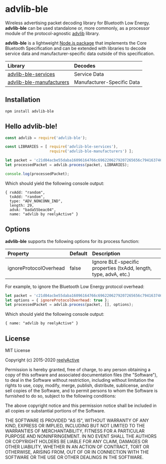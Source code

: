 advlib-ble
==========

Wireless advertising packet decoding library for Bluetooth Low Energy.  __advlib-ble__ can be used standalone or, more commonly, as a processor module of the protocol-agnostic [advlib](https://github.com/reelyactive/advlib) library.

__advlib-ble__ is a lightweight [Node.js package](https://www.npmjs.com/package/advlib-ble) that implements the Core Bluetooth Specification and can be extended with libraries to decode service data and manufacturer-specific data outside of this specification.

| Library | Decodes |
|:--------|:--------|
| [advlib-ble-services](https://github.com/reelyactive/advlib-ble-services) | Service Data |
| [advlib-ble-manufacturers](https://github.com/reelyactive/advlib-ble-manufacturers) | Manufacturer-Specific Data |


Installation
------------

    npm install advlib-ble


Hello advlib-ble!
-----------------

```javascript
const advlib = require('advlib-ble');

const LIBRARIES = [ require('advlib-ble-services'),
                    require('advlib-ble-manufacturers') ];

let packet = 'c21d04acbe55daba16096164766c6962206279207265656c79416374697665';
let processedPacket = advlib.process(packet, LIBRARIES);

console.log(processedPacket);
```

Which should yield the following console output:

    { rxAdd: "random",
      txAdd: "random",
      type: "ADV_NONCONN_IND",
      length: 29,
      advA: "bada55beac04",
      name: "advlib by reelyActive" }


Options
-------

__advlib-ble__ supports the following options for its process function:

| Property               | Default | Description                         | 
|:-----------------------|:--------|:------------------------------------|
| ignoreProtocolOverhead | false   | Ignore BLE-specific properties (txAdd, length, type, advA, etc.) |

For example, to ignore the Bluetooth Low Energy protocol overhead:

```javascript
let packet = 'c21d04acbe55daba16096164766c6962206279207265656c79416374697665';
let options = { ignoreProtocolOverhead: true };
let processedPacket = advlib.process(packet, [], options);
```

Which should yield the following console output:

    { name: "advlib by reelyActive" }


License
-------

MIT License

Copyright (c) 2015-2020 [reelyActive](https://www.reelyactive.com)

Permission is hereby granted, free of charge, to any person obtaining a copy of this software and associated documentation files (the "Software"), to deal in the Software without restriction, including without limitation the rights to use, copy, modify, merge, publish, distribute, sublicense, and/or sell copies of the Software, and to permit persons to whom the Software is furnished to do so, subject to the following conditions:

The above copyright notice and this permission notice shall be included in all copies or substantial portions of the Software.

THE SOFTWARE IS PROVIDED "AS IS", WITHOUT WARRANTY OF ANY KIND, EXPRESS OR 
IMPLIED, INCLUDING BUT NOT LIMITED TO THE WARRANTIES OF MERCHANTABILITY, 
FITNESS FOR A PARTICULAR PURPOSE AND NONINFRINGEMENT. IN NO EVENT SHALL THE 
AUTHORS OR COPYRIGHT HOLDERS BE LIABLE FOR ANY CLAIM, DAMAGES OR OTHER 
LIABILITY, WHETHER IN AN ACTION OF CONTRACT, TORT OR OTHERWISE, ARISING FROM, 
OUT OF OR IN CONNECTION WITH THE SOFTWARE OR THE USE OR OTHER DEALINGS IN 
THE SOFTWARE.